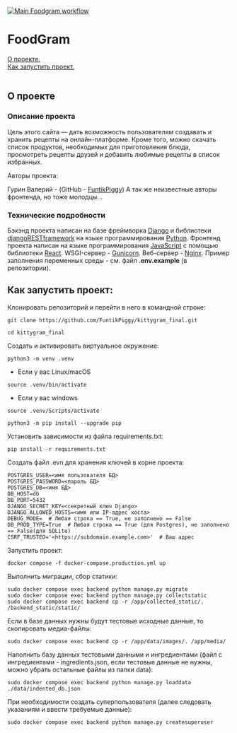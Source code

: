 [![Main Foodgram workflow](https://github.com/FuntikPiggy/foodgram/actions/workflows/main.yml/badge.svg)](https://github.com/FuntikPiggy/foodgram/actions/workflows/main.yml)

# FoodGram

[О проекте.](#anchor-about)<br/>
[Как запустить проект.](#How-to-run)<br/>
<br/>

<a name="anchor-about"></a>
## О проекте

### Описание проекта
Цель этого сайта — дать возможность пользователям создавать и хранить рецепты на 
онлайн-платформе. Кроме того, можно скачать список продуктов, необходимых для приготовления 
блюда, просмотреть рецепты друзей и добавить любимые рецепты в список избранных.

Авторы проекта:

Гурин Валерий - (GitHub - [FuntikPiggy](https://github.com/FuntikPiggy))
А так же неизвестные авторы фронтенда, но тоже молодцы...


### Технические подробности
Бэкэнд проекта написан на базе фреймворка [Django](https://docs.djangoproject.com/en/5.2/)
и библиотеки [djangoRESTframework](https://www.django-rest-framework.org/)
на языке программирования [Python](https://www.python.org/).
Фронтенд проекта написан на языке программирования [JavaScript](https://nodejs.org/en)
с помощью библиотеки [React](https://react.dev/).
WSGI-сервер - [Gunicorn](https://gunicorn.org/).
Веб-сервер - [Nginx](https://nginx.org/ru/).
Пример заполнения переменных среды - см. файл **.env.example** (в репозитории).


<a name="How-to-run"></a>
## Как запустить проект:

Клонировать репозиторий и перейти в него в командной строке:

```
git clone https://github.com/FuntikPiggy/kittygram_final.git

cd kittygram_final
```

Cоздать и активировать виртуальное окружение:

```
python3 -m venv .venv
```

* Если у вас Linux/macOS

```
source .venv/bin/activate
```

* Если у вас windows

```
source .venv/Scripts/activate
```

```
python3 -m pip install --upgrade pip
```

Установить зависимости из файла requirements.txt:

```
pip install -r requirements.txt
```

Создать файл .evn для хранения ключей в корне проекта:

```
POSTGRES_USER=<имя пользователя БД>
POSTGRES_PASSWORD=<пароль БД>
POSTGRES_DB=<имя БД>
DB_HOST=db
DB_PORT=5432
DJANGO_SECRET_KEY=<секретный ключ Django>
DJANGO_ALLOWED_HOSTS=<имя или IP-адрес хоста>
DEBUG_MODE=  # Любая строка == True, не заполнено == False
DB_PROD_TYPE=True  # Любая строка == True (для Postgres), не заполнено == False(для SQLite)
CSRF_TRUSTED='<https://subdomain.example.com>'  # Ваш адрес
```

Запустить проект:

```
docker compose -f docker-compose.production.yml up
```

Выполнить миграции, сбор статики:


```
sudo docker compose exec backend python manage.py migrate
sudo docker compose exec backend python manage.py collectstatic
sudo docker compose exec backend cp -r /app/collected_static/. /backend_static/static/
```

Если в базе данных нужны будут тестовые исходные данные, то скопировать медиа-файлы:


```
sudo docker compose exec backend cp -r /app/data/images/. /app/media/
```

Наполнить базу данных тестовыми данными и ингредиентами (файл с ингредиентами - ingredients.json,
если тестовые данные не нужны, можно убрать остальные файлы из папки data):


```
sudo docker compose exec backend python manage.py loaddata ./data/indented_db.json
```

При необходимости создать суперпользователя (далее следовать указаниям и ввести требуемые данные):


```
sudo docker compose exec backend python manage.py createsuperuser
```
